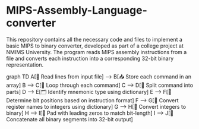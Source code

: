# MIPS-Assembly-Language-converter
This repository contains all the necessary code and files to implement a basic MIPS to binary converter, developed as part of a college project at NMIMS University. The program reads MIPS assembly instructions from a file and converts each instruction into a corresponding 32-bit binary representation.

graph TD
    A[📄 Read lines from input file] --> B[📥 Store each command in an array]
    B --> C[🔁 Loop through each command]
    C --> D[🧩 Split command into parts]
    D --> E[🗂️ Identify mnemonic type using dictionary]
    E --> F[📐 Determine bit positions based on instruction format]
    F --> G[📘 Convert register names to integers using dictionary]
    G --> H[🔢 Convert integers to binary]
    H --> I[📏 Pad with leading zeros to match bit-length]
    I --> J[🔗 Concatenate all binary segments into 32-bit output]
